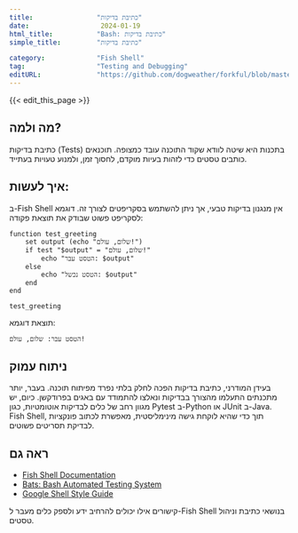 ```yaml
---
title:                "כתיבת בדיקות"
date:                  2024-01-19
html_title:           "Bash: כתיבת בדיקות"
simple_title:         "כתיבת בדיקות"

category:             "Fish Shell"
tag:                  "Testing and Debugging"
editURL:              "https://github.com/dogweather/forkful/blob/master/content/he/fish-shell/writing-tests.md"
---
```


{{< edit_this_page >}}

## מה ולמה?
כתיבת בדיקות (Tests) בתכנות היא שיטה לוודא שקוד התוכנה עובד כמצופה. תוכנאים כותבים טסטים כדי לזהות בעיות מוקדם, לחסוך זמן, ולמנוע טעויות בעתייד.

## איך לעשות:
ב-Fish Shell אין מנגנון בדיקות טבעי, אך ניתן להשתמש בסקריפטים לצורך זה. דוגמא לסקריפט פשוט שבודק את תוצאת פקודה:
```Fish Shell
function test_greeting
    set output (echo "שלום, עולם!")
    if test "$output" = "שלום, עולם!"
        echo "הטסט עבר: $output"
    else
        echo "הטסט נכשל: $output"
    end
end

test_greeting
```
תוצאת דוגמא:
```
הטסט עבר: שלום, עולם!
```

## ניתוח עמוק
בעידן המודרני, כתיבת בדיקות הפכה לחלק בלתי נפרד מפיתוח תוכנה. בעבר, יותר מתכנתים התעלמו מהצורך בבדיקות ונאלצו להתמודד עם באגים בפרודקשן. כיום, יש מגוון רחב של כלים לבדיקות אוטומטיות, כגון Pytest ב-Python או JUnit ב-Java. Fish Shell, תוך כדי שהיא לוקחת גישה מינימליסטית, מאפשרת לכתוב פונקציות לבדיקת תסריטים פשוטים.

## ראה גם
- [Fish Shell Documentation](https://fishshell.com/docs/current/index.html)
- [Bats: Bash Automated Testing System](https://github.com/bats-core/bats-core)
- [Google Shell Style Guide](https://google.github.io/styleguide/shellguide.html)

קישורים אילו יכולים להרחיב ידע ולספק כלים מעבר ל-Fish Shell בנושאי כתיבת וניהול טסטים.
